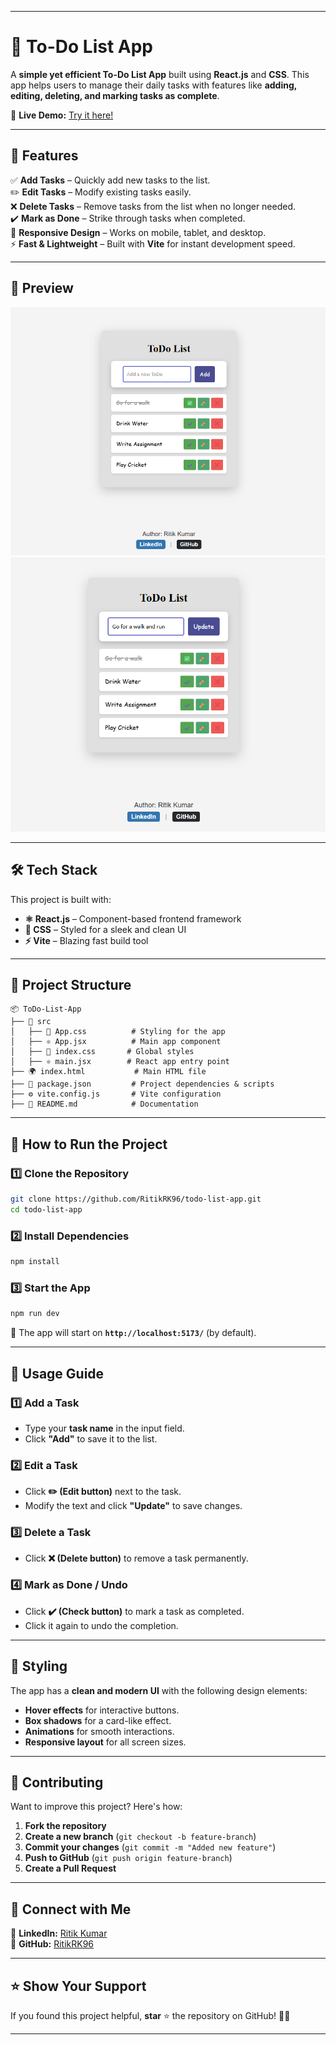 
---

# 📝 **To-Do List App**  

A **simple yet efficient To-Do List App** built using **React.js** and **CSS**. This app helps users to manage their daily tasks with features like **adding, editing, deleting, and marking tasks as complete**.  

🚀 **Live Demo:** [Try it here!](https://to-do-list-delta-henna.vercel.app/)  

---

## 🌟 **Features**  

✅ **Add Tasks** – Quickly add new tasks to the list.  
✏️ **Edit Tasks** – Modify existing tasks easily.  
❌ **Delete Tasks** – Remove tasks from the list when no longer needed.  
✔️ **Mark as Done** – Strike through tasks when completed.  
🎨 **Responsive Design** – Works on mobile, tablet, and desktop.  
⚡ **Fast & Lightweight** – Built with **Vite** for instant development speed.  

---

## 📸 **Preview**  
![To-Do App Screenshot](./Screenshots/Screenshot%202025-02-19%20175010.png)   
![To-Do App Screenshot](./Screenshots/Screenshot%202025-02-19%20175025.png)  

---

## 🛠️ **Tech Stack**  
This project is built with:  

- **⚛️ React.js** – Component-based frontend framework  
- **🎨 CSS** – Styled for a sleek and clean UI  
- **⚡ Vite** – Blazing fast build tool  

---

## 📂 **Project Structure**  

```
📦 ToDo-List-App  
├── 📂 src  
│   ├── 🎨 App.css          # Styling for the app  
│   ├── ⚛️ App.jsx          # Main app component  
│   ├── 🎨 index.css       # Global styles  
│   ├── ⚛️ main.jsx        # React app entry point  
├── 🌍 index.html           # Main HTML file  
├── 📜 package.json         # Project dependencies & scripts  
├── ⚙️ vite.config.js       # Vite configuration  
├── 📄 README.md            # Documentation  
```

---

## 🎯 **How to Run the Project**  

### 1️⃣ **Clone the Repository**  
```bash
git clone https://github.com/RitikRK96/todo-list-app.git
cd todo-list-app
```

### 2️⃣ **Install Dependencies**  
```bash
npm install
```

### 3️⃣ **Start the App**  
```bash
npm run dev
```
🔹 The app will start on **`http://localhost:5173/`** (by default).  

---

## 📜 **Usage Guide**  

### **1️⃣ Add a Task**  
- Type your **task name** in the input field.  
- Click **"Add"** to save it to the list.  

### **2️⃣ Edit a Task**  
- Click **✏️ (Edit button)** next to the task.  
- Modify the text and click **"Update"** to save changes.  

### **3️⃣ Delete a Task**  
- Click **❌ (Delete button)** to remove a task permanently.  

### **4️⃣ Mark as Done / Undo**  
- Click **✔️ (Check button)** to mark a task as completed.  
- Click it again to undo the completion.  

---

## 🎨 **Styling**  
The app has a **clean and modern UI** with the following design elements:  

- **Hover effects** for interactive buttons.  
- **Box shadows** for a card-like effect.  
- **Animations** for smooth interactions.  
- **Responsive layout** for all screen sizes.  

---

## 🤝 **Contributing**  
Want to improve this project? Here's how:  

1. **Fork the repository**  
2. **Create a new branch** (`git checkout -b feature-branch`)  
3. **Commit your changes** (`git commit -m "Added new feature"`)  
4. **Push to GitHub** (`git push origin feature-branch`)  
5. **Create a Pull Request**  

---

## 🔗 **Connect with Me**  
🔹 **LinkedIn:** [Ritik Kumar](https://www.linkedin.com/in/ritik-kumar-34ab70218)  
🔹 **GitHub:** [RitikRK96](https://github.com/RitikRK96)  

---

## ⭐ **Show Your Support**  
If you found this project helpful, **star** ⭐ the repository on GitHub! 🚀🔥  

---
